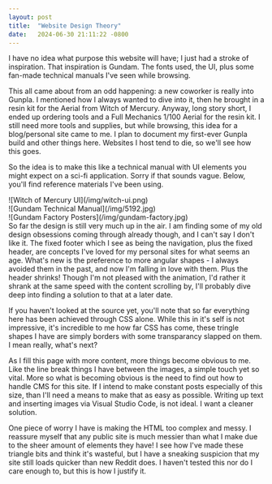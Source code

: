 ```yaml
---
layout: post
title:  "Website Design Theory"
date:   2024-06-30 21:11:22 -0800
---
```

I have no idea what purpose this website will have; I just had a stroke of inspiration. That inspiration is Gundam. The fonts used, the UI, plus some fan-made technical manuals I've seen while browsing.

This all came about from an odd happening: a new coworker is really into Gunpla. I mentioned how I always wanted to dive into it, then he brought in a resin kit for the Aerial from Witch of Mercury. Anyway, long story short, I ended up ordering tools and a Full Mechanics 1/100 Aerial for the resin kit. I still need more tools and supplies, but while browsing, this idea for a blog/personal site came to me. I plan to document my first-ever Gunpla build and other things here. Websites I host tend to die, so we'll see how this goes.

So the idea is to make this like a technical manual with UI elements you might expect on a sci-fi application. Sorry if that sounds vague. Below, you'll find reference materials I've been using.
<div class="seperator-top"></div>
![Witch of Mercury UI](/img/witch-ui.png)
<div class="seperator"></div>
![Gundam Technical Manual](/img/5192.jpg)
<div class="seperator"></div>
![Gundam Factory Posters](/img/gundam-factory.jpg)
<div class="seperator-bottom"></div>
So far the design is still very much up in the air. I am finding some of my old design obsessions coming through already though, and I can't say I don't like it. The fixed footer which I see as being the navigation, plus the fixed header, are concepts I've loved for my personal sites for what seems an age. What's new is the preference to more angular shapes - I always avoided them in the past, and now I'm falling in love with them. Plus the header shrinks! Though I'm not pleased with the animation, I'd rather it shrank at the same speed with the content scrolling by, I'll probably dive deep into finding a solution to that at a later date.

If you haven't looked at the source yet, you'll note that so far everything here has been achieved through CSS alone. While this in it's self is not impressive, it's incredible to me how far CSS has come, these tringle shapes I have are simply borders with some transparancy slapped on them. I mean really, what's next?

As I fill this page with more content, more things become obvious to me. Like the line break things I have between the images, a simple touch yet so vital. More so what is becoming obvious is the need to find out how to handle CMS for this site. If I intend to make constant posts especially of this size, than I'll need a means to make that as easy as possible. Writing up text and inserting images via Visual Studio Code, is not ideal. I want a cleaner solution.

One piece of worry I have is making the HTML too complex and messy. I reassure myself that any public site is much messier than what I make due to the sheer amount of elements they have! I see how I've made these triangle bits and think it's wasteful, but I have a sneaking suspicion that my site still loads quicker than new Reddit does. I haven't tested this nor do I care enough to, but this is how I justify it.